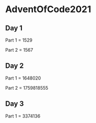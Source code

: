# AdventOfCode2021

## Day 1
Part 1 = 1529

Part 2 = 1567

## Day 2
Part 1 = 1648020

Part 2 = 1759818555

## Day 3
Part 1 = 3374136